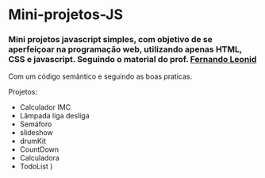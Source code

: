 # Mini-projetos-JS

### Mini projetos javascript simples, com objetivo de se aperfeiçoar na programação web, utilizando apenas HTML, CSS e javascript. Seguindo o material do prof. [Fernando Leonid](https://www.youtube.com/@FernandoLeonid)

Com um código semântico e seguindo as boas praticas. 

Projetos:
- Calculador IMC
- Lâmpada liga desliga
- Semáforo
- slideshow
- drumKit
- CountDown
- Calculadora
- TodoList
)
